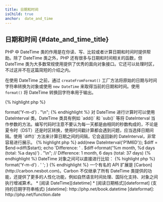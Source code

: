 ```yaml
---
title: 日期和时间
isChild: true
anchor:  date_and_time
---
```


## 日期和时间 {#date_and_time_title}

PHP 中 DateTime 类的作用是在你读、写、比较或者计算日期和时间时提供帮助。除了 DateTime 类之外，PHP 还有很多与日期和时间相关的函数，但 DateTime 类为大多数常规使用提供了优秀的面向对象接口。它还可以处理时区，不过这并不在这篇简短的介绍之内。

在使用 DateTime 之前，通过 `createFromFormat()` 工厂方法将原始的日期与时间字符串转换为对象或使用 `new DateTime` 来取得当前的日期和时间。使用 `format()` 将 DateTime 转换回字符串用于输出。

{% highlight php %}
<?php
$raw = '22. 11. 1968';
$start = DateTime::createFromFormat('d. m. Y', $raw);

echo 'Start date: ' . $start->format('Y-m-d') . "\n";
{% endhighlight %}

对 DateTime 进行计算时可以使用 DateInterval 类。DateTime 类具有例如 `add()` 和 `sub()` 等将 DateInterval 当作参数的方法。编写代码时注意不要认为每一天都是由相同的秒数构成的，不论是夏令时（DST）还是时区转换，使用时间戳计算都会遇到问题，应当选择日期间隔。使用 `diff()` 方法来计算日期之间的间隔，它会返回新的 DateInterval，非常容易进行展示。

{% highlight php %}
<?php
// create a copy of $start and add one month and 6 days
$end = clone $start;
$end->add(new DateInterval('P1M6D'));

$diff = $end->diff($start);
echo 'Difference: ' . $diff->format('%m month, %d days (total: %a days)') . "\n";
// Difference: 1 month, 6 days (total: 37 days)
{% endhighlight %}

DateTime 对象之间可以直接进行比较：

{% highlight php %}
<?php
if ($start < $end) {
    echo "Start is before end!\n";
}
{% endhighlight %}

最后一个例子来演示 DatePeriod 类。它用来对循环的事件进行迭代。向它传入开始时间、结束时间和间隔区间，会得到这其中所有的事件。

{% highlight php %}
<?php
// output all thursdays between $start and $end
$periodInterval = DateInterval::createFromDateString('first thursday');
$periodIterator = new DatePeriod($start, $periodInterval, $end, DatePeriod::EXCLUDE_START_DATE);
foreach ($periodIterator as $date) {
    // output each date in the period
    echo $date->format('Y-m-d') . ' ';
}
{% endhighlight %}

一个有名的 API 扩展是 [Carbon](http://carbon.nesbot.com)。Carbon 不仅继承了所有 DateTime 类提供的功能，还提供了更多的人性化功能，例如自然语言时间处理、国际化支持、对象之间执行增减算术。

* [阅读 DateTime][datetime]
* [阅读日期格式][dateformat] (支持的日期字符串格式)

[datetime]: http://php.net/book.datetime
[dateformat]: http://php.net/function.date
